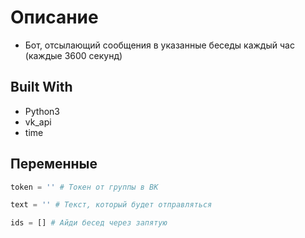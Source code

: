# Описание
* Бот, отсылающий сообщения в указанные беседы каждый час (каждые 3600 секунд)

## Built With

- Python3
- vk_api
- time

## Переменные

```python
token = '' # Токен от группы в ВК
```
```python
text = '' # Текст, который будет отправляться
```
```python
ids = [] # Айди бесед через запятую
```